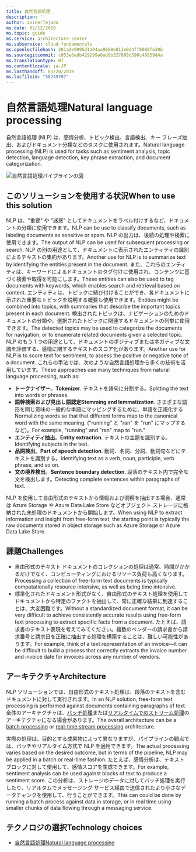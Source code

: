```yaml
---
title: 自然言語処理
description: ''
author: zoinerTejada
ms.date: 02/12/2018
ms.topic: guide
ms.service: architecture-center
ms.subservice: cloud-fundamentals
ms.openlocfilehash: 281a2e9995d1d04aa9688e811e0d4ff8088fe30b
ms.sourcegitcommit: c053e6edb429299a0ad9b327888d596c48859d4a
ms.translationtype: HT
ms.contentlocale: ja-JP
ms.lasthandoff: 03/20/2019
ms.locfileid: "58249707"
---
```

# <a name="natural-language-processing"></a><span data-ttu-id="a8c3a-102">自然言語処理</span><span class="sxs-lookup"><span data-stu-id="a8c3a-102">Natural language processing</span></span>

<span data-ttu-id="a8c3a-103">自然言語処理 (NLP) は、感情分析、トピック検出、言語検出、キー フレーズ抽出、およびドキュメント分類などのタスクに使用されます。</span><span class="sxs-lookup"><span data-stu-id="a8c3a-103">Natural language processing (NLP) is used for tasks such as sentiment analysis, topic detection, language detection, key phrase extraction, and document categorization.</span></span>

![自然言語処理パイプラインの図](./images/nlp-pipeline.png)

## <a name="when-to-use-this-solution"></a><span data-ttu-id="a8c3a-105">このソリューションを使用する状況</span><span class="sxs-lookup"><span data-stu-id="a8c3a-105">When to use this solution</span></span>

<span data-ttu-id="a8c3a-106">NLP は、"重要" や "迷惑" としてドキュメントをラベル付けするなど、ドキュメントの分類に使用できます。</span><span class="sxs-lookup"><span data-stu-id="a8c3a-106">NLP can be use to classify documents, such as labeling documents as sensitive or spam.</span></span> <span data-ttu-id="a8c3a-107">NLP の出力は、後続の処理や検索に使用できます。</span><span class="sxs-lookup"><span data-stu-id="a8c3a-107">The output of NLP can be used for subsequent processing or search.</span></span> <span data-ttu-id="a8c3a-108">NLP の別の用途として、ドキュメントに表示されたエンティティの識別によるテキストの集約があります。</span><span class="sxs-lookup"><span data-stu-id="a8c3a-108">Another use for NLP is to summarize text by identifying the entities present in the document.</span></span> <span data-ttu-id="a8c3a-109">また、これらのエンティティは、キーワードによるドキュメントのタグ付けに使用され、コンテンツに基づく検索や取得を可能にします。</span><span class="sxs-lookup"><span data-stu-id="a8c3a-109">These entities can also be used to tag documents with keywords, which enables search and retrieval based on content.</span></span> <span data-ttu-id="a8c3a-110">エンティティは、トピックに結び付けることができ、各ドキュメントに示された重要なトピックを説明する概要も使用できます。</span><span class="sxs-lookup"><span data-stu-id="a8c3a-110">Entities might be combined into topics, with summaries that describe the important topics present in each document.</span></span> <span data-ttu-id="a8c3a-111">検出されたトピックは、ナビゲーションのためのドキュメントの分類や、選択されたトピックに関連するドキュメントの列挙に使用できます。</span><span class="sxs-lookup"><span data-stu-id="a8c3a-111">The detected topics may be used to categorize the documents for navigation, or to enumerate related documents given a selected topic.</span></span> <span data-ttu-id="a8c3a-112">NLP のもう 1 つの用途として、ドキュメントのポジティブまたはネガティブな文調を評価する、感情に関するテキストのスコア化があります。</span><span class="sxs-lookup"><span data-stu-id="a8c3a-112">Another use for NLP is to score text for sentiment, to assess the positive or negative tone of a document.</span></span> <span data-ttu-id="a8c3a-113">これらの手法では、次のような自然言語処理から多くの技術を活用しています。</span><span class="sxs-lookup"><span data-stu-id="a8c3a-113">These approaches use many techniques from natural language processing, such as:</span></span>

- <span data-ttu-id="a8c3a-114">**トークナイザー**。</span><span class="sxs-lookup"><span data-stu-id="a8c3a-114">**Tokenizer**.</span></span> <span data-ttu-id="a8c3a-115">テキストを語句に分割する。</span><span class="sxs-lookup"><span data-stu-id="a8c3a-115">Splitting the text into words or phrases.</span></span>
- <span data-ttu-id="a8c3a-116">**語幹検索および見出し語認定**</span><span class="sxs-lookup"><span data-stu-id="a8c3a-116">**Stemming and lemmatization**.</span></span> <span data-ttu-id="a8c3a-117">さまざまな語形を同じ意味の一般的な単語にマッピングするために、単語を正規化する </span><span class="sxs-lookup"><span data-stu-id="a8c3a-117">Normalizing words so that that different forms map to the canonical word with the same meaning.</span></span> <span data-ttu-id="a8c3a-118">("running" と "ran" を "run" にマップするなど)。</span><span class="sxs-lookup"><span data-stu-id="a8c3a-118">For example, "running" and "ran" map to "run."</span></span>
- <span data-ttu-id="a8c3a-119">**エンティティ抽出**。</span><span class="sxs-lookup"><span data-stu-id="a8c3a-119">**Entity extraction**.</span></span> <span data-ttu-id="a8c3a-120">テキストの主題を識別する。</span><span class="sxs-lookup"><span data-stu-id="a8c3a-120">Identifying subjects in the text.</span></span>
- <span data-ttu-id="a8c3a-121">**品詞検出**。</span><span class="sxs-lookup"><span data-stu-id="a8c3a-121">**Part of speech detection**.</span></span> <span data-ttu-id="a8c3a-122">動詞、名詞、分詞、動詞句などにテキストを識別する。</span><span class="sxs-lookup"><span data-stu-id="a8c3a-122">Identifying text as a verb, noun, participle, verb phrase, and so on.</span></span>
- <span data-ttu-id="a8c3a-123">**文の境界検出**。</span><span class="sxs-lookup"><span data-stu-id="a8c3a-123">**Sentence boundary detection**.</span></span> <span data-ttu-id="a8c3a-124">段落のテキスト内で完全な文を検出します。</span><span class="sxs-lookup"><span data-stu-id="a8c3a-124">Detecting complete sentences within paragraphs of text.</span></span>

<span data-ttu-id="a8c3a-125">NLP を使用して自由形式のテキストから情報および洞察を抽出する場合、通常は Azure Storage や Azure Data Lake Store などオブジェクト ストレージに格納された未処理のドキュメントから開始します。</span><span class="sxs-lookup"><span data-stu-id="a8c3a-125">When using NLP to extract information and insight from free-form text, the starting point is typically the raw documents stored in object storage such as Azure Storage or Azure Data Lake Store.</span></span>

## <a name="challenges"></a><span data-ttu-id="a8c3a-126">課題</span><span class="sxs-lookup"><span data-stu-id="a8c3a-126">Challenges</span></span>

- <span data-ttu-id="a8c3a-127">自由形式のテキスト ドキュメントのコレクションの処理は通常、時間がかかるだけでなく、コンピューティングにおけるリソース負荷も高くなります。</span><span class="sxs-lookup"><span data-stu-id="a8c3a-127">Processing a collection of free-form text documents is typically computationally resource intensive, as well as being time intensive.</span></span>
- <span data-ttu-id="a8c3a-128">標準化されたドキュメント形式がなく、自由形式のテキスト処理を使用してドキュメントから特定のファクトを抽出して、常に正確な結果に到達することは、大変困難です。</span><span class="sxs-lookup"><span data-stu-id="a8c3a-128">Without a standardized document format, it can be very difficult to achieve consistently accurate results using free-form text processing to extract specific facts from a document.</span></span> <span data-ttu-id="a8c3a-129">たとえば、請求書のテキスト表現を考えてみてください。複数のベンダーの請求書から請求番号と請求日を正確に抽出する処理を構築することは、難しい可能性があります。</span><span class="sxs-lookup"><span data-stu-id="a8c3a-129">For example, think of a text representation of an invoice&mdash;it can be difficult to build a process that correctly extracts the invoice number and invoice date for invoices across any number of vendors.</span></span>

## <a name="architecture"></a><span data-ttu-id="a8c3a-130">アーキテクチャ</span><span class="sxs-lookup"><span data-stu-id="a8c3a-130">Architecture</span></span>

<span data-ttu-id="a8c3a-131">NLP ソリューションでは、自由形式のテキスト処理は、段落のテキストを含むドキュメントに対して実行されます。</span><span class="sxs-lookup"><span data-stu-id="a8c3a-131">In an NLP solution, free-form text processing is performed against documents containing paragraphs of text.</span></span> <span data-ttu-id="a8c3a-132">全体のアーキテクチャは、[バッチ処理](../big-data/batch-processing.md)または[リアルタイムでのストリーム処理](../big-data/real-time-processing.md)のアーキテクチャになる場合があります。</span><span class="sxs-lookup"><span data-stu-id="a8c3a-132">The overall architecture can be a [batch processing](../big-data/batch-processing.md) or [real-time stream processing](../big-data/real-time-processing.md) architecture.</span></span>

<span data-ttu-id="a8c3a-133">実際の処理は、目的とする成果物によって異なりますが、パイプラインの観点では、バッチやリアルタイム方式で NLP を適用できます。</span><span class="sxs-lookup"><span data-stu-id="a8c3a-133">The actual processing varies based on the desired outcome, but in terms of the pipeline, NLP may be applied in a batch or real-time fashion.</span></span> <span data-ttu-id="a8c3a-134">たとえば、感情分析は、テキスト ブロックに対して使用して、感情スコアを生成できます。</span><span class="sxs-lookup"><span data-stu-id="a8c3a-134">For example, sentiment analysis can be used against blocks of text to produce a sentiment score.</span></span> <span data-ttu-id="a8c3a-135">この分析は、ストレージのデータに対してバッチ処理を実行したり、リアルタムでメッセージング サービス経由で送信されたより小さなデータチャンクを使用して、行うことができます。</span><span class="sxs-lookup"><span data-stu-id="a8c3a-135">This can could be done by running a batch process against data in storage, or in real time using smaller chunks of data flowing through a messaging service.</span></span>

## <a name="technology-choices"></a><span data-ttu-id="a8c3a-136">テクノロジの選択</span><span class="sxs-lookup"><span data-stu-id="a8c3a-136">Technology choices</span></span>

- [<span data-ttu-id="a8c3a-137">自然言語処理</span><span class="sxs-lookup"><span data-stu-id="a8c3a-137">Natural language processing</span></span>](../technology-choices/natural-language-processing.md)
